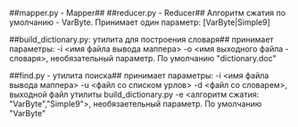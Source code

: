 ##mapper.py - Mapper##
##reducer.py - Reducer##
	Алгоритм сжатия по умолчанию - VarByte.
	Принимает один параметр: [VarByte|Simple9]

##build_dictionary.py: утилита для построения словаря##
принимает параметры:
	-i <имя файла вывода маппера>
	-o <имя выходного файла - словаря>, необязательный параметр. По умолчанию "dictionary.doc"

##find.py - утилита поиска##
принимает параметры:
	-i <имя файла вывода маппера>
	-u <файл со списком урлов>
	-d <файл со словарем>, выходной файл утилиты build_dictionary.py
	-e <алгоритм сжатия: "VarByte","Simple9">, необязаетельный параметр. По умолчанию "VarByte"
